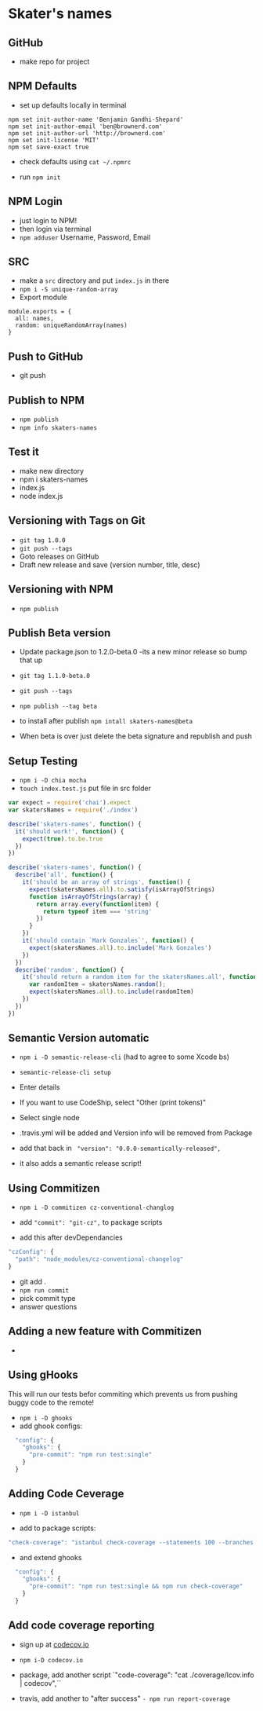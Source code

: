 # Skater's names


## GitHub
- make repo for project

## NPM Defaults
- set up defaults locally in terminal

```
npm set init-author-name 'Benjamin Gandhi-Shepard'
npm set init-author-email 'ben@brownerd.com'
npm set init-author-url 'http://brownerd.com'
npm set init-license 'MIT'
npm set save-exact true
```

- check defaults using `cat ~/.npmrc`

- run `npm init`

## NPM Login
- just login to NPM!
- then login via terminal
- `npm adduser` Username, Password, Email

## SRC
- make a `src` directory and put `index.js` in there
- `npm i -S unique-random-array`
- Export module
```
module.exports = {
  all: names,
  random: uniqueRandomArray(names)
}
```

## Push to GitHub
- git push


## Publish to NPM
- `npm publish`
- `npm info skaters-names`


## Test it
- make new directory
- npm i skaters-names
- index.js
- node index.js

## Versioning with Tags on Git
- `git tag 1.0.0`
- `git push --tags`
- Goto releases on GitHub
- Draft new release and save (version number, title, desc)

## Versioning with NPM
- `npm publish`


## Publish Beta version
- Update package.json to 1.2.0-beta.0 -its a new minor release so bump that up
- `git tag 1.1.0-beta.0`
- `git push --tags`
- `npm publish --tag beta`

- to install after publish `npm intall skaters-names@beta`

- When beta is over just delete the beta signature and republish and push

## Setup Testing
- `npm i -D chia mocha`
- `touch index.test.js` put file in src folder

```js
var expect = require('chai').expect
var skatersNames = require('./index')

describe('skaters-names', function() {
  it('should work!', function() {
    expect(true).to.be.true
  })
})

describe('skaters-names', function() {
  describe('all', function() {
    it('should be an array of strings', function() {
      expect(skatersNames.all).to.satisfy(isArrayOfStrings)
      function isArrayOfStrings(array) {
        return array.every(function(item) {
          return typeof item === 'string'
        })
      }
    })
    it('should contain `Mark Gonzales`', function() {
      expect(skatersNames.all).to.include('Mark Gonzales')
    })
  })
  describe('random', function() {
    it('should return a random item for the skatersNames.all', function() {
      var randomItem = skatersNames.random();
      expect(skatersNames.all).to.include(randomItem)
    })
  })
})

```

## Semantic Version automatic
- `npm i -D semantic-release-cli` (had to agree to some Xcode bs)
- `semantic-release-cli setup`
- Enter details

- If you want to use CodeShip, select "Other (print tokens)"
- Select single node

- .travis.yml will be added and Version info will be removed from  Package
- add that back in `  "version": "0.0.0-semantically-released", `

- it also adds a semantic release script!


## Using Commitizen
- `npm i -D commitizen cz-conventional-changlog`

- add `"commit": "git-cz",` to package scripts
- add this after devDependancies
```js
"czConfig": {
  "path": "node_modules/cz-conventional-changelog"
}
```

- git add .
- `npm run commit`
- pick commit type
- answer questions


## Adding a new feature with Commitizen
-


## Using gHooks
This will run our tests befor commiting which prevents us from pushing buggy code to the remote!
- `npm i -D ghooks`
- add ghook configs:

```js
  "config": {
    "ghooks": {
      "pre-commit": "npm run test:single"
    }
  }
```

## Adding Code Ceverage
- `npm i -D istanbul`

- add to package scripts:
```js
"check-coverage": "istanbul check-coverage --statements 100 --branches 100 --functions 100 --lines 100",
```

- and extend ghooks
```js
  "config": {
    "ghooks": {
      "pre-commit": "npm run test:single && npm run check-coverage"
    }
  }
```

## Add code coverage reporting
- sign up at [codecov.io](http://codecov.io)
- `npm i-D codecov.io`

- package, add another script `"code-coverage": "cat ./coverage/lcov.info | codecov",``
- travis, add another to "after success" `- npm run report-coverage`
